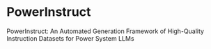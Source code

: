 # PowerInstruct
PowerInstruct: An Automated Generation Framework of High-Quality Instruction Datasets for Power System LLMs
